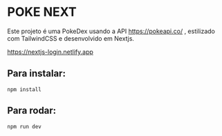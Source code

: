 # POKE NEXT

Este projeto é uma PokeDex usando a  API https://pokeapi.co/ , estilizado com TailwindCSS e desenvolvido em Nextjs.

https://nextjs-login.netlify.app

## Para instalar:

    npm install

## Para rodar:

    npm run dev
